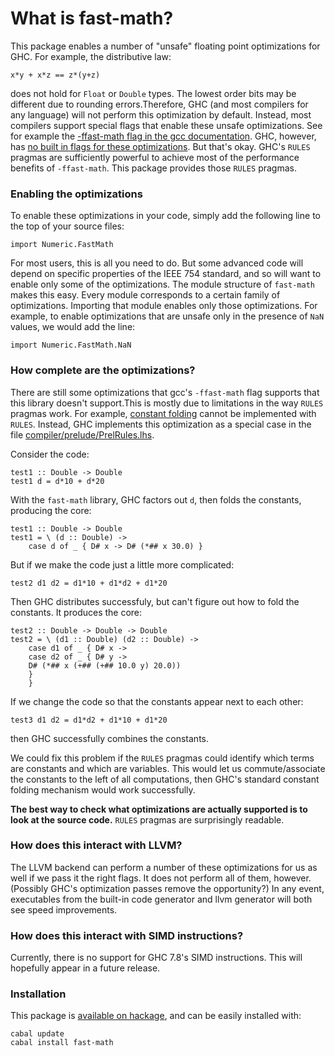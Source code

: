 # What is fast-math?

This package enables a number of "unsafe" floating point optimizations for GHC.  For example, the distributive law:

```
x*y + x*z == z*(y+z)
```

does not hold for `Float` or `Double` types.  The lowest order bits may be different due to rounding errors.Therefore, GHC (and most compilers for any language) will not perform this optimization by default.   Instead, most compilers support special flags that enable these unsafe optimizations.  See for example the [-ffast-math flag in the gcc documentation](https://gcc.gnu.org/onlinedocs/gcc/Optimize-Options.html).  GHC, however, has [no built in flags for these optimizations](http://www.haskell.org/ghc/docs/7.8.2/html/users_guide/flag-reference.html).  But that's okay.  GHC's `RULES` pragmas are sufficiently powerful to achieve most of the performance benefits of `-ffast-math`. This package provides those `RULES` pragmas.  

### Enabling the optimizations

To enable these optimizations in your code, simply add the following line to the top of your source files:

```
import Numeric.FastMath
```

For most users, this is all you need to do.  But some advanced code will depend on specific properties of the IEEE 754 standard, and so will want to enable only some of the optimizations.  The module structure of `fast-math` makes this easy.  Every module corresponds to a certain family of optimizations.  Importing that module enables only those optimizations.  For example, to enable optimizations that are unsafe only in the presence of `NaN` values, we would add the line:

```
import Numeric.FastMath.NaN
```

### How complete are the optimizations?

There are still some optimizations that gcc's `-ffast-math` flag supports that this library doesn't support.This is mostly due to limitations in the way `RULES` pragmas work.  For example, [constant folding](https://en.wikipedia.org/wiki/Constant_folding) cannot be implemented with `RULES`.  Instead, GHC implements this optimization as a special case in the file [compiler/prelude/PrelRules.lhs](https://github.com/ghc/ghc/blob/master/compiler/prelude/PrelRules.lhs).

Consider the code:

```
test1 :: Double -> Double
test1 d = d*10 + d*20
```

With the `fast-math` library, GHC factors out `d`, then folds the constants, producing the core:

```
test1 :: Double -> Double
test1 = \ (d :: Double) ->
    case d of _ { D# x -> D# (*## x 30.0) }
```

But if we make the code just a little more complicated:

```
test2 d1 d2 = d1*10 + d1*d2 + d1*20 
```

Then GHC distributes successfuly, but can't figure out how to fold the constants.  It produces the core:

```
test2 :: Double -> Double -> Double
test2 = \ (d1 :: Double) (d2 :: Double) ->
    case d1 of _ { D# x ->
    case d2 of _ { D# y ->
    D# (*## x (+## (+## 10.0 y) 20.0))
    }
    }
```

If we change the code so that the constants appear next to each other:

```
test3 d1 d2 = d1*d2 + d1*10 + d1*20 
```

then GHC successfully combines the constants.

We could fix this problem if the `RULES` pragmas could identify which terms are constants and which are variables.  This would let us commute/associate the constants to the left of all computations, then GHC's standard constant folding mechanism would work successfully.

**The best way to check what optimizations are actually supported is to look at the source code.**  `RULES` pragmas are surprisingly readable.

### How does this interact with LLVM?

The LLVM backend can perform a number of these optimizations for us as well if we pass it the right flags.  It does not perform all of them, however.  (Possibly GHC's optimization passes remove the opportunity?)  In any event, executables from the built-in code generator and llvm generator will both see speed improvements.

### How does this interact with SIMD instructions?

Currently, there is no support for GHC 7.8's SIMD instructions.  This will hopefully appear in a future release.

### Installation

This package is [available on hackage](http://www.haskell.org/ghc/docs/7.8.2/html/users_guide/flag-reference.html), and can be easily installed with:

```
cabal update
cabal install fast-math
```

